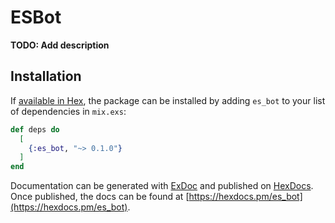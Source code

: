 # ESBot

**TODO: Add description**

## Installation

If [available in Hex](https://hex.pm/docs/publish), the package can be installed
by adding `es_bot` to your list of dependencies in `mix.exs`:

```elixir
def deps do
  [
    {:es_bot, "~> 0.1.0"}
  ]
end
```

Documentation can be generated with [ExDoc](https://github.com/elixir-lang/ex_doc)
and published on [HexDocs](https://hexdocs.pm). Once published, the docs can
be found at [https://hexdocs.pm/es_bot](https://hexdocs.pm/es_bot).

